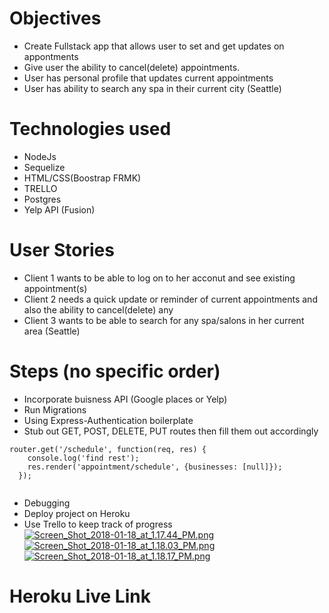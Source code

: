# Objectives
* Create Fullstack app that allows user to set and get updates on appontments
* Give user the ability to cancel(delete) appointments.
* User has personal profile that updates current appointments
* User has ability to search any spa in their current city (Seattle)

# Technologies used
* NodeJs
* Sequelize
* HTML/CSS(Boostrap FRMK)
* TRELLO
* Postgres
* Yelp API (Fusion)

# User Stories
* Client 1 wants to be able to log on to her acconut and see existing appointment(s)
* Client 2 needs a quick update or reminder of current appointments and also the ability to cancel(delete) any
* Client 3 wants to be able to search for any spa/salons in her current area (Seattle)

# Steps (no specific order)
* Incorporate buisness API (Google places or Yelp)
* Run Migrations
* Using Express-Authentication boilerplate
* Stub out GET, POST, DELETE, PUT routes then fill them out accordingly

```
router.get('/schedule', function(req, res) {
    console.log('find rest');
    res.render('appointment/schedule', {businesses: [null]});
  });
  
```
* Debugging
* Deploy project on Heroku
* Use Trello to keep track of progress
[![Screen_Shot_2018-01-18_at_1.17.44_PM.png](https://s10.postimg.org/ajg14hheh/Screen_Shot_2018-01-18_at_1.17.44_PM.png)](https://postimg.org/image/eskr6nknp/)
[![Screen_Shot_2018-01-18_at_1.18.03_PM.png](https://s10.postimg.org/f5c5cvd89/Screen_Shot_2018-01-18_at_1.18.03_PM.png)](https://postimg.org/image/4v9qdmncl/)
[![Screen_Shot_2018-01-18_at_1.18.17_PM.png](https://s10.postimg.org/6zu3eqza1/Screen_Shot_2018-01-18_at_1.18.17_PM.png)](https://postimg.org/image/f5c5cwnit/)


# Heroku Live Link




